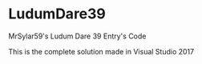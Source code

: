 # LudumDare39
MrSylar59's Ludum Dare 39 Entry's Code

This is the complete solution made in Visual Studio 2017
